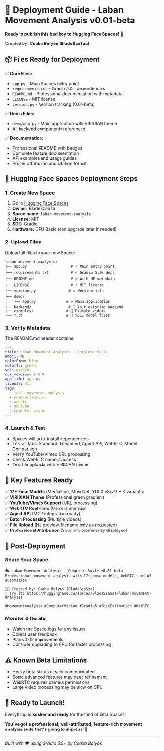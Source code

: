 # 🚀 Deployment Guide - Laban Movement Analysis v0.01-beta

**Ready to publish this bad boy to Hugging Face Spaces! 🎉**

Created by: **Csaba Bolyós (BladeSzaSza)**

## 📦 Files Ready for Deployment

✅ **Core Files:**
- `app.py` - Main Spaces entry point
- `requirements.txt` - Gradio 5.0+ dependencies
- `README.md` - Professional documentation with metadata
- `LICENSE` - MIT license
- `version.py` - Version tracking (0.01-beta)

✅ **Demo Files:**
- `demo/app.py` - Main application with VIRIDIAN theme
- All backend components referenced

✅ **Documentation:**
- Professional README with badges
- Complete feature documentation
- API examples and usage guides
- Proper attribution and citation format

## 🎯 Hugging Face Spaces Deployment Steps

### 1. Create New Space
1. Go to [Hugging Face Spaces](https://huggingface.co/new-space)
2. **Owner:** BladeSzaSza
3. **Space name:** `laban-movement-analysis`
4. **License:** MIT
5. **SDK:** Gradio
6. **Hardware:** CPU Basic (can upgrade later if needed)

### 2. Upload Files
Upload all files to your new Space:
```
laban-movement-analysis/
├── app.py                    # ⭐ Main entry point
├── requirements.txt          # ⭐ Gradio 5.0+ deps
├── README.md                 # ⭐ With HF metadata
├── LICENSE                   # ⭐ MIT license
├── version.py               # ⭐ Version info
├── demo/
│   └── app.py              # ⭐ Main application
├── backend/                 # 📁 Your existing backend
├── examples/               # 📁 Example videos
└── *.pt                    # 📁 YOLO model files
```

### 3. Verify Metadata
The README.md header contains:
```yaml
---
title: Laban Movement Analysis - Complete Suite
emoji: 🎭
colorFrom: blue
colorTo: green
sdk: gradio
sdk_version: 5.0.0
app_file: app.py
license: mit
tags:
  - laban-movement-analysis
  - pose-estimation
  - webrtc
  - youtube
  - computer-vision
---
```

### 4. Launch & Test
- Spaces will auto-install dependencies
- Test all tabs: Standard, Enhanced, Agent API, WebRTC, Model Comparison
- Verify YouTube/Vimeo URL processing
- Check WebRTC camera access
- Test file uploads with VIRIDIAN theme

## 🎨 Key Features Ready

✅ **17+ Pose Models** (MediaPipe, MoveNet, YOLO v8/v11 + X variants)  
✅ **VIRIDIAN Theme** (Professional green gradient)  
✅ **YouTube/Vimeo Support** (URL processing)  
✅ **WebRTC Real-time** (Camera analysis)  
✅ **Agent API** (MCP integration ready)  
✅ **Batch Processing** (Multiple videos)  
✅ **File Upload** (No preview, filename only as requested)  
✅ **Professional Attribution** (Your info prominently displayed)  

## 🔗 Post-Deployment

### Share Your Space
```
🎭 Laban Movement Analysis - Complete Suite v0.01-beta
Professional movement analysis with 17+ pose models, WebRTC, and AI automation

👨‍💻 Created by: Csaba Bolyós (BladeSzaSza)
🚀 Try it: https://huggingface.co/spaces/BladeSzaSza/laban-movement-analysis

#MovementAnalysis #ComputerVision #Gradio5 #PoseEstimation #WebRTC
```

### Monitor & Iterate
- Watch the Space logs for any issues
- Collect user feedback
- Plan v0.02 improvements
- Consider upgrading to GPU for faster processing

## ⚠️ Known Beta Limitations

- Heavy beta status clearly communicated
- Some advanced features may need refinement
- WebRTC requires camera permissions
- Large video processing may be slow on CPU

## 🎉 Ready to Launch!

Everything is **kosher and ready** for the field of beta Spaces! 

**You've got a professional, well-attributed, feature-rich movement analysis suite that's going to impress! 🌟**

---

*Built with ❤️ using Gradio 5.0+ by Csaba Bolyós* 